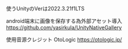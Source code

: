 使うUnityのVerは2022.3.21f1LTS

android端末に画像を保存する為外部アセット導入
https://github.com/yasirkula/UnityNativeGallery

使用音源クレジット
OtoLogic
https://otologic.jp/
